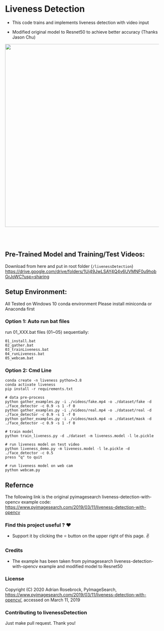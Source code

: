 # Liveness Detection

* This code trains and implements liveness detection with video input

* Modified original model to Resnet50 to achieve better accuracy (Thanks Jason Chu)

<p align="center">
  <img src="dataset\ezgif-1-085534fa4973.gif?raw=true" width="600">
</p>
<br>
<br>

## Pre-Trained Model and Training/Test Videos:
Download from here and put in root folder (`/livenessDetection`)
https://drive.google.com/drive/folders/1Uj49JwLSAY4Q4v6UVMNF0u9hobGrJoWC?usp=sharing

## Setup Environment:
All Tested on Windows 10 conda environment
Please install miniconda or Anaconda first

### Option 1: Auto run bat files
run 01_XXX.bat files (01~05) sequentially:
```
01_install.bat
02_gather.bat
03_trainLiveness.bat
04_runLiveness.bat
05_webcam.bat
```
### Option 2: Cmd Line
```
conda create -n liveness python=3.8
conda activate liveness
pip install -r requirements.txt
```

```
# data pre-process
python gather_examples.py -i ./videos/fake.mp4 -o ./dataset/fake -d ./face_detector -c 0.9 -s 1 -f 0
python gather_examples.py -i ./videos/real.mp4 -o ./dataset/real -d ./face_detector -c 0.9 -s 1 -f 0
python gather_examples.py -i ./videos/mask.mp4 -o ./dataset/mask -d ./face_detector -c 0.9 -s 1 -f 0

# train model
python train_liveness.py -d ./dataset -m liveness.model -l le.pickle

# run liveness model on test video
python liveness_demo.py -m liveness.model -l le.pickle -d ./face_detector -c 0.5
press "q" to quit

# run liveness model on web cam
python webcam.py

```



## Refernce
 The following link is the original pyimagesearch liveness-detection-with-opencv example code:
https://www.pyimagesearch.com/2019/03/11/liveness-detection-with-opencv

### Find this project useful ? :heart:
* Support it by clicking the :star: button on the upper right of this page. :v:

### Credits
* The example has been taken from pyimagesearch liveness-detection-with-opencv example and modified model to Resnet50

### License
Copyright (C) 2020 Adrian Rosebrock, PyImageSearch, https://www.pyimagesearch.com/2019/03/11/liveness-detection-with-opencv/, accessed on March 11, 2019

### Contributing to livenessDetection
Just make pull request. Thank you!
